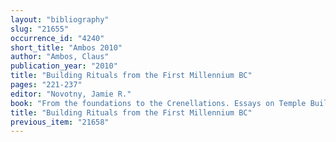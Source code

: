 ```yaml
---
layout: "bibliography"
slug: "21655"
occurrence_id: "4240"
short_title: "Ambos 2010"
author: "Ambos, Claus"
publication_year: "2010"
title: "Building Rituals from the First Millennium BC"
pages: "221-237"
editor: "Novotny, Jamie R."
book: "From the foundations to the Crenellations. Essays on Temple Building in the Ancient Near East and Hebrew Bible, AOAT 366 (Münster)"
title: "Building Rituals from the First Millennium BC"
previous_item: "21658"
---
```

